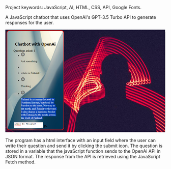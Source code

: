 Project keywords: JavaScript, AI, HTML, CSS, API, Google Fonts.

A JavaScript chatbot that uses OpenAI's GPT-3.5 Turbo API to generate responses for the user.

![alt text](chatbot.png)

The program has a html interface with an input field where the user can write their question and send it by clicking the submit icon. The question is stored in a variable that the javaScript function sends to the OpenAi API in JSON format. The response from the API is retrieved using the JavaScript Fetch method.



